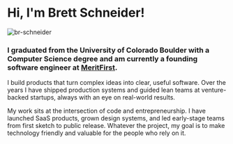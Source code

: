 <h1 >Hi, I'm Brett Schneider!</h1>
<p align="left">
  <img src="https://komarev.com/ghpvc/?username=br-schneider&label=Profile%20views&color=0e75b6&style=flat" alt="br-schneider"/> 
</p>
<h3 >I graduated from the University of Colorado Boulder with a Computer Science degree and am currently a founding software engineer at <a href="[https://www.concentro.io](https://www.meritfirst.us/)">MeritFirst</a>.</h3>
<p >
I build products that turn complex ideas into clear, useful software. Over the years I have shipped production systems and guided lean teams at venture-backed startups, always with an eye on real-world results.

My work sits at the intersection of code and entrepreneurship. I have launched SaaS products, grown design systems, and led early-stage teams from first sketch to public release. Whatever the project, my goal is to make technology friendly and valuable for the people who rely on it.
</p>
